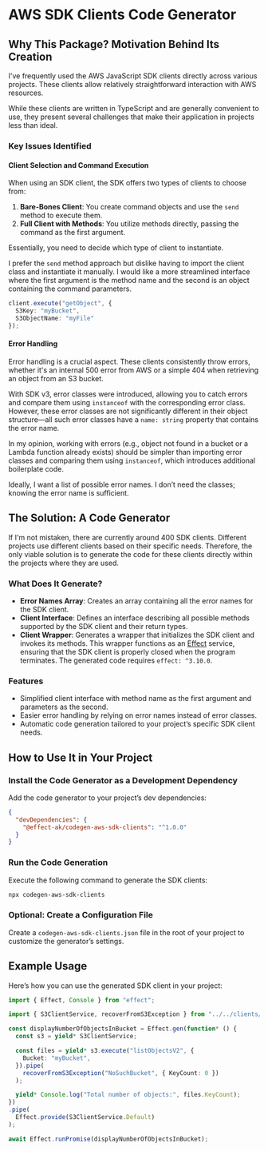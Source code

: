 # AWS SDK Clients Code Generator

## Why This Package? Motivation Behind Its Creation

I've frequently used the AWS JavaScript SDK clients directly across various projects. These clients allow relatively straightforward interaction with AWS resources.

While these clients are written in TypeScript and are generally convenient to use, they present several challenges that make their application in projects less than ideal.

### Key Issues Identified

#### Client Selection and Command Execution

When using an SDK client, the SDK offers two types of clients to choose from:

1. **Bare-Bones Client**: You create command objects and use the `send` method to execute them.
2. **Full Client with Methods**: You utilize methods directly, passing the command as the first argument.

Essentially, you need to decide which type of client to instantiate.

I prefer the `send` method approach but dislike having to import the client class and instantiate it manually. I would like a more streamlined interface where the first argument is the method name and the second is an object containing the command parameters.

```typescript
client.execute("getObject", { 
  S3Key: "myBucket", 
  S3ObjectName: "myFile" 
});
```

#### Error Handling

Error handling is a crucial aspect. These clients consistently throw errors, whether it's an internal 500 error from AWS or a simple 404 when retrieving an object from an S3 bucket.

With SDK v3, error classes were introduced, allowing you to catch errors and compare them using `instanceof` with the corresponding error class. However, these error classes are not significantly different in their object structure—all such error classes have a `name: string` property that contains the error name.

In my opinion, working with errors (e.g., object not found in a bucket or a Lambda function already exists) should be simpler than importing error classes and comparing them using `instanceof`, which introduces additional boilerplate code.

Ideally, I want a list of possible error names. I don’t need the classes; knowing the error name is sufficient.

## The Solution: A Code Generator

If I'm not mistaken, there are currently around 400 SDK clients. Different projects use different clients based on their specific needs. Therefore, the only viable solution is to generate the code for these clients directly within the projects where they are used.

### What Does It Generate?

- **Error Names Array**: Creates an array containing all the error names for the SDK client.
- **Client Interface**: Defines an interface describing all possible methods supported by the SDK client and their return types.
- **Client Wrapper**: Generates a wrapper that initializes the SDK client and invokes its methods. This wrapper functions as an [Effect](https://effect.website/) service, ensuring that the SDK client is properly closed when the program terminates. The generated code requires `effect: ^3.10.0`.

### Features

- Simplified client interface with method name as the first argument and parameters as the second.
- Easier error handling by relying on error names instead of error classes.
- Automatic code generation tailored to your project’s specific SDK client needs.

## How to Use It in Your Project

### Install the Code Generator as a Development Dependency

Add the code generator to your project’s dev dependencies:

```json
{
  "devDependencies": {
    "@effect-ak/codegen-aws-sdk-clients": "^1.0.0"
  }
}
```

### Run the Code Generation

Execute the following command to generate the SDK clients:

```bash
npx codegen-aws-sdk-clients
```

### Optional: Create a Configuration File

Create a `codegen-aws-sdk-clients.json` file in the root of your project to customize the generator’s settings.

## Example Usage

Here’s how you can use the generated SDK client in your project:

```typescript
import { Effect, Console } from "effect";

import { S3ClientService, recoverFromS3Exception } from "../../clients/s3.js";

const displayNumberOfObjectsInBucket = Effect.gen(function* () {
  const s3 = yield* S3ClientService;

  const files = yield* s3.execute("listObjectsV2", {
    Bucket: "myBucket",
  }).pipe(
    recoverFromS3Exception("NoSuchBucket", { KeyCount: 0 })
  );

  yield* Console.log("Total number of objects:", files.KeyCount);
})
.pipe(
  Effect.provide(S3ClientService.Default)
);

await Effect.runPromise(displayNumberOfObjectsInBucket);
```
